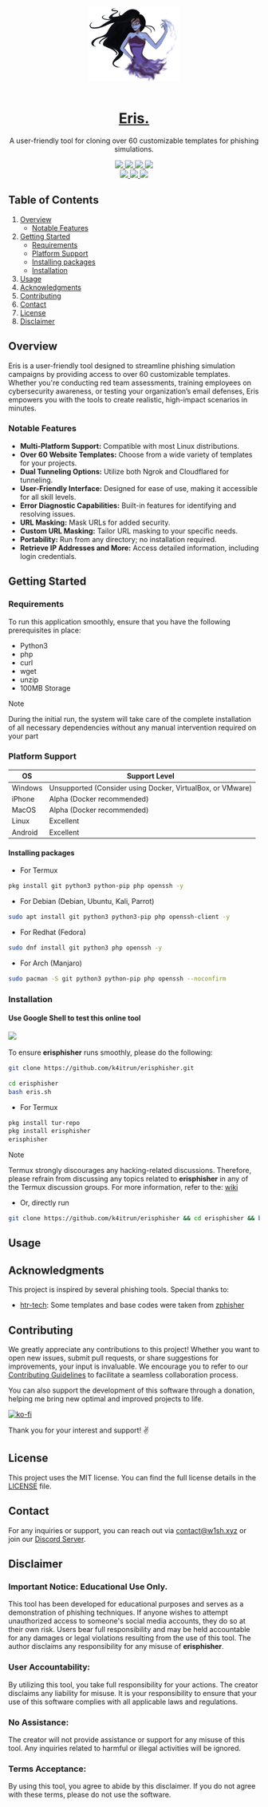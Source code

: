 <div align="center">
  <picture>
    <img 
      src=".github/IMG/erisphisher.png" 
      height="150"
      loading="lazy"
      style="margin-bottom: 15px;"
      alt="erisphisher logo"
    />
  </picture>
  
<h1>
  <a href="https://github.com/k4itrun/erisphisher" target="_blank" rel="noopener noreferrer">
    Eris.
  </a>
</h1>
</div>

<p align="center">
  A user-friendly tool for cloning over 60 customizable templates for phishing simulations.
</p>

<div align="center">
<a aria-label="GitHub Maintained" href="https://github.com/k4itrun/wish/blob/master/license.md">
    <img src="https://img.shields.io/badge/No-%5dd348f0?logo=github&style=flat-square&label=Maintained%3F">
  </a>
  <a aria-label="License" href="https://github.com/k4itrun/erisphisher/blob/master/license.md">
    <img src="https://img.shields.io/github/license/k4itrun/erisphisher?color=%5dd348f0&logo=github&style=flat-square&label=License">
  </a>
  <a aria-label="Version" href="https://github.com/k4itrun/erisphisher/releases">
    <img src="https://img.shields.io/github/v/release/k4itrun/erisphisher?color=%5dd348f0&logo=github&style=flat-square&label=Version">
  </a>
  <a aria-label="Discord" href="https://discord.gg/A6Vu7gYE">
    <img src="https://img.shields.io/discord/903684797560397915?color=%5dd348f0&logo=discord&style=flat-square&logoColor=fff&label=Discord">
  </a>
</div>

<div align="center">
  <a aria-label="Stars" href="https://github.com/k4itrun/erisphisher">
    <img src="https://img.shields.io/github/stars/k4itrun/erisphisher?color=%5dd348f0&logo=github&style=flat-square&label=Stars">
  </a>
  <a aria-label="Forks" href="https://github.com/k4itrun/erisphisher/releases">
    <img src="https://img.shields.io/github/forks/k4itrun/erisphisher?color=%5dd348f0&logo=github&style=flat-square&label=Forks">
  </a>
  <a aria-label="Issues" href="https://github.com/k4itrun/erisphisher/issues">
    <img src="https://img.shields.io/github/issues/k4itrun/erisphisher?color=%5dd348f0&logo=github&style=flat-square&label=Issues">
  </a>
</div>

## Table of Contents

1. [Overview](#overview)
   - [Notable Features](#notable-features)
2. [Getting Started](#getting-started)
   - [Requirements](#requirements)
   - [Platform Support](#platform-support)
   - [Installing packages](#installing-packages)
   - [Installation](#installation)
3. [Usage](#usage)
4. [Acknowledgments](#acknowledgments)
5. [Contributing](#contributing)
6. [Contact](#contact)
7. [License](#license)
8. [Disclaimer](#disclaimer)


## Overview

Eris is a user-friendly tool designed to streamline phishing simulation campaigns by providing access to over 60 customizable templates. Whether you're conducting red team assessments, training employees on cybersecurity awareness, or testing your organization’s email defenses, Eris empowers you with the tools to create realistic, high-impact scenarios in minutes.

### Notable Features

- **Multi-Platform Support:** Compatible with most Linux distributions.
- **Over 60 Website Templates:** Choose from a wide variety of templates for your projects.
- **Dual Tunneling Options:** Utilize both Ngrok and Cloudflared for tunneling.
- **User-Friendly Interface:** Designed for ease of use, making it accessible for all skill levels.
- **Error Diagnostic Capabilities:** Built-in features for identifying and resolving issues.
- **URL Masking:** Mask URLs for added security.
- **Custom URL Masking:** Tailor URL masking to your specific needs.
- **Portability:** Run from any directory; no installation required.
- **Retrieve IP Addresses and More:** Access detailed information, including login credentials.

## Getting Started

### Requirements

To run this application smoothly, ensure that you have the following prerequisites in place:
- Python3
- php
- curl
- wget
- unzip
- 100MB Storage

> [!NOTE]
> During the initial run, the system will take care of the complete installation of all necessary dependencies without any manual intervention required on your part

### Platform Support

| OS        | Support Level        |
|-----------|----------------------|
| Windows   | Unsupported (Consider using Docker, VirtualBox, or VMware) |
| iPhone    | Alpha (Docker recommended) |
| MacOS     | Alpha (Docker recommended) |
| Linux     | Excellent |
| Android   | Excellent |

#### Installing packages

- For Termux
```bash
pkg install git python3 python-pip php openssh -y
```

- For Debian (Debian, Ubuntu, Kali, Parrot)
```bash
sudo apt install git python3 python3-pip php openssh-client -y
```

- For Redhat (Fedora)
```bash
sudo dnf install git python3 php openssh -y
```

- For Arch (Manjaro)
```bash
sudo pacman -S git python3 python-pip php openssh --noconfirm
```

### Installation

#### Use Google Shell to test this online tool

<p align="left">
  <a href="https://shell.cloud.google.com/cloudshell/open?cloudshell_git_repo=https://github.com/k4itrun/erisphisher.git&tutorial=README.md" target="_blank"><img src="https://gstatic.com/cloudssh/images/open-btn.svg"></a>
</p>

To ensure **erisphisher** runs smoothly, please do the following:

```bash
git clone https://github.com/k4itrun/erisphisher.git
```
```bash
cd erisphisher
bash eris.sh
```

- For Termux
```bash
pkg install tur-repo
pkg install erisphisher
erisphisher
```

> [!NOTE]
> Termux strongly discourages any hacking-related discussions. Therefore, please refrain from discussing any topics related to **erisphisher** in any of the Termux discussion groups. For more information, refer to the: [wiki](https://wiki.termux.com/wiki/hacking)

- Or, directly run
```bash
git clone https://github.com/k4itrun/erisphisher && cd erisphisher && bash eris.sh
```

## Usage

## Acknowledgments

This project is inspired by several phishing tools. Special thanks to:

- [htr-tech](https://github.com/htr-tech/zphisher/blob/master/zphisher.sh#L204): Some templates and base codes were taken from [zphisher](https://github.com/htr-tech/zphisher/blob/master/zphisher.sh#L204)

## Contributing

We greatly appreciate any contributions to this project! Whether you want to open new issues, submit pull requests, or share suggestions for improvements, your input is invaluable. We encourage you to refer to our [Contributing Guidelines](CONTRIBUTING.md) to facilitate a seamless collaboration process.

You can also support the development of this software through a donation, helping me bring new optimal and improved projects to life.

[![ko-fi](https://ko-fi.com/img/githubbutton_sm.svg)](https://ko-fi.com/A0A11481X5)

Thank you for your interest and support! ✌️

## License

This project uses the MIT license. You can find the full license details in the [LICENSE](license.md) file.

## Contact

For any inquiries or support, you can reach out via [contact@w1sh.xyz](mailto:contact@w1sh.xyz) or join our [Discord Server](https://discord.gg/A6Vu7gYE).

## Disclaimer

### Important Notice: Educational Use Only.

This tool has been developed for educational purposes and serves as a demonstration of phishing techniques. If anyone wishes to attempt unauthorized access to someone's social media accounts, they do so at their own risk. Users bear full responsibility and may be held accountable for any damages or legal violations resulting from the use of this tool. The author disclaims any responsibility for any misuse of **erisphisher**.

### User Accountability:
By utilizing this tool, you take full responsibility for your actions. The creator disclaims any liability for misuse. It is your responsibility to ensure that your use of this software complies with all applicable laws and regulations.

### No Assistance:
The creator will not provide assistance or support for any misuse of this tool. Any inquiries related to harmful or illegal activities will be ignored.

### Terms Acceptance:
By using this tool, you agree to abide by this disclaimer. If you do not agree with these terms, please do not use the software.
